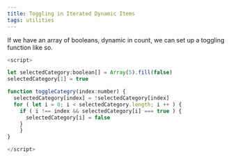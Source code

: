 ```yaml
---
title: Toggling in Iterated Dynamic Items
tags: utilities
---
```


If we have an array of booleans, dynamic in count, we can set up a toggling function like so.

```js
<script>

let selectedCategory:boolean[] = Array(5).fill(false)
selectedCategory[1] = true

function toggleCategry(index:number) {
  selectedCategory[index] = !selectedCategory[index]
  for ( let i = 0; i < selectedCategory.length; i ++ ) {
    if ( i !== index && selectedCategory[i] === true ) {
      selectedCategory[i] = false
    }
	}
}

</script>
```
